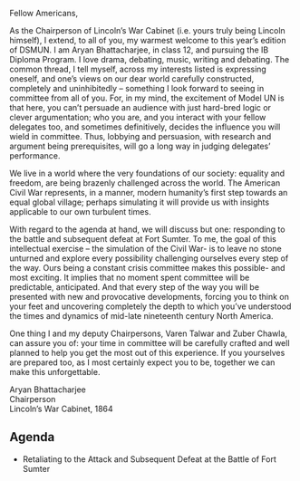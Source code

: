 Fellow Americans,

As the Chairperson of Lincoln’s War Cabinet (i.e. yours truly being Lincoln himself), I extend, to all of you, my warmest welcome to this year’s edition of DSMUN. I am Aryan Bhattacharjee, in class 12, and pursuing the IB Diploma Program. I love drama, debating, music, writing and debating. The common thread, I tell myself, across my interests listed is expressing oneself, and one’s views on our dear world carefully constructed, completely and uninhibitedly – something I look forward to seeing in committee from all of you. For, in my mind, the excitement of Model UN is that here, you can’t persuade an audience with just hard-bred logic or clever argumentation; who you are, and you interact with your fellow delegates too, and sometimes definitively, decides the influence you will wield in committee. Thus, lobbying and persuasion, with research and argument being prerequisites, will go a long way in judging delegates’ performance.

We live in a world where the very foundations of our society: equality and freedom, are being brazenly challenged across the world. The American Civil War represents, in a manner, modern humanity’s first step towards an equal global village; perhaps simulating it will provide us with insights applicable to our own turbulent times.

With regard to the agenda at hand, we will discuss but one: responding to the battle and subsequent defeat at Fort Sumter. To me, the goal of this intellectual exercise – the simulation of the Civil War- is to leave no stone unturned and explore every possibility challenging ourselves every step of the way. Ours being a constant crisis committee makes this possible- and most exciting. It implies that no moment spent committee will be predictable, anticipated. And that every step of the way you will be presented with new and provocative developments, forcing you to think on your feet and uncovering completely the depth to which you’ve understood the times and dynamics of mid-late nineteenth century North America.

One thing I and my deputy Chairpersons, Varen Talwar and Zuber Chawla, can assure you of: your time in committee will be carefully crafted and well planned to help you get the most out of this experience. If you yourselves are prepared too, as I most certainly expect you to be, together we can make this unforgettable.

Aryan Bhattacharjee  
Chairperson  
Lincoln’s War Cabinet, 1864

## Agenda

- Retaliating to the Attack and Subsequent Defeat at the Battle of Fort Sumter
